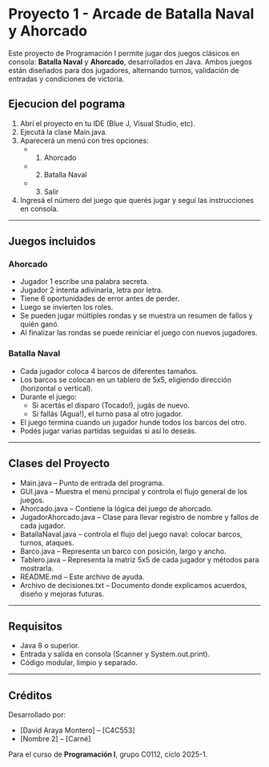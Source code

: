 # Proyecto 1 - Arcade de Batalla Naval y Ahorcado

Este proyecto de Programación I permite jugar dos juegos clásicos en consola: **Batalla Naval** y **Ahorcado**, desarrollados en Java. Ambos juegos están diseñados para dos jugadores, alternando turnos, validación de entradas y condiciones de victoria.

## Ejecucion del pograma

1. Abrí el proyecto en tu IDE (Blue J, Visual Studio, etc).
2. Ejecutá la clase Main.java.
3. Aparecerá un menú con tres opciones:
    - 1. Ahorcado
    - 2. Batalla Naval
    - 3. Salir
4. Ingresá el número del juego que querés jugar y seguí las instrucciones en consola.

---

## Juegos incluidos

### Ahorcado
- Jugador 1 escribe una palabra secreta.
- Jugador 2 intenta adivinarla, letra por letra.
- Tiene 6 oportunidades de error antes de perder.
- Luego se invierten los roles.
- Se pueden jugar múltiples rondas y se muestra un resumen de fallos y quién ganó.
- Al finalizar las rondas se puede reiniciar el juego con nuevos jugadores.

### Batalla Naval
- Cada jugador coloca 4 barcos de diferentes tamaños.
- Los barcos se colocan en un tablero de 5x5, eligiendo dirección (horizontal o vertical).
- Durante el juego:
    - Si acertás el disparo (Tocado!), jugás de nuevo.
    - Si fallás (Agua!), el turno pasa al otro jugador.
- El juego termina cuando un jugador hunde todos los barcos del otro.
- Podés jugar varias partidas seguidas si así lo deseás.

---

## Clases del Proyecto

- Main.java – Punto de entrada del programa.
- GUI.java – Muestra el menú prncipal y controla el flujo general de los juegos.
- Ahorcado.java – Contiene la lógica del juego de ahorcado.
- JugadorAhorcado.java – Clase para llevar registro de nombre y fallos de cada jugador.
- BatallaNaval.java – controla el flujo del juego naval: colocar barcos, turnos, ataques.
- Barco.java – Representa un barco con posición, largo y ancho.
- Tablero.java – Representa la matriz 5x5 de cada jugador y métodos para mostrarla.
- README.md – Este archivo de ayuda.
- Archivo de decisiones.txt – Documento donde explicamos acuerdos, diseño y mejoras futuras.

---

## Requisitos

- Java 8 o superior.
- Entrada y salida en consola (Scanner y System.out.print).
- Código modular, limpio y separado.

---

## Créditos

Desarrollado por:
- [David Araya Montero] – [C4C553]
- [Nombre 2] – [Carné]

Para el curso de **Programación I**, grupo C0112, ciclo 2025-1.